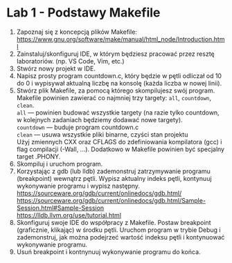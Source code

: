 # Lab 1 - Podstawy Makefile
1. Zapoznaj się z koncepcją plików Makefile: https://www.gnu.org/software/make/manual/html_node/Introduction.html
2. Zainstaluj/skonfiguruj IDE, w którym będziesz pracować przez resztę laboratoriów. (np. VS Code, Vim, etc.)
3. Stwórz nowy projekt w IDE.
4. Napisz prosty program countdown.c, który będzie w pętli odliczał od 10 do 0 i wypisywał aktualną liczbę na konsolę (każda liczba w nowej linii).
5.  Stwórz plik Makefile, za pomocą którego skompilujesz swój program.
Makefile powinien zawierać co najmniej trzy targety: `all`, `countdown`, `clean`. <br>
`all` — powinien budować wszystkie targety (na razie tylko countdown, w kolejnych zadaniach będziemy dodawać nowe targety). <br>
`countdown` — buduje program countdown.c <br>
`clean` — usuwa wszystkie pliki binarne, czyści stan projektu <br>
Użyj zmiennych CXX oraz CFLAGS do zdefiniowania kompilatora (gcc) i flag compilacji (-Wall, ...). 
Dodatkowo w Makefile powinien być specjalny target .PHONY. 
6. Skompiluj i uruchom program. 
7. Korzystając z gdb (lub lldb) zademonstruj zatrzymywanie programu (breakpoint) wewnątrz pętli. Wypisz aktualny indeks pętli, kontynuuj wykonywanie programu i wypisz następny. <br>
https://sourceware.org/gdb/current/onlinedocs/gdb.html/ <br>
https://sourceware.org/gdb/current/onlinedocs/gdb.html/Sample-Session.html#Sample-Session <br>
https://lldb.llvm.org/use/tutorial.html <br>
8. Skonfiguruj swoje IDE do współpracy z Makefile. Postaw breakpoint (graficznie, klikając) w środku pętli. Uruchom program w trybie Debug i zademonstruj, jak można podejrzeć wartość indeksu pętli i kontynuować wykonywanie programu.
9. Usuń breakpoint i kontnynuuj wykonywanie programu do końca. 